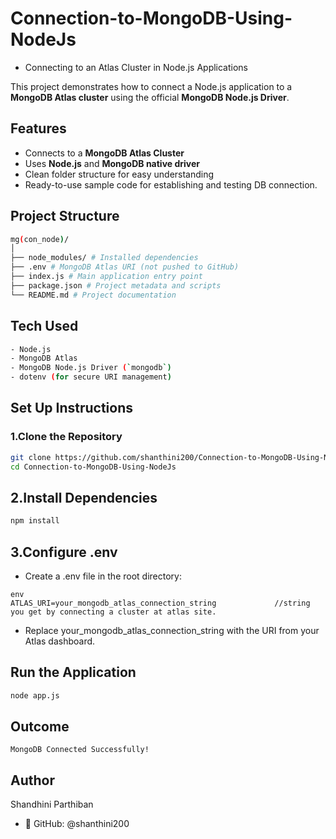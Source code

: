 # Connection-to-MongoDB-Using-NodeJs
- Connecting to an Atlas Cluster in Node.js Applications

This project demonstrates how to connect a Node.js application to a **MongoDB Atlas cluster** using the official **MongoDB Node.js Driver**.

## Features

- Connects to a **MongoDB Atlas Cluster**
- Uses **Node.js** and **MongoDB native driver**
- Clean folder structure for easy understanding
- Ready-to-use sample code for establishing and testing DB connection.

## Project Structure

```bash
mg(con_node)/
│
├── node_modules/ # Installed dependencies
├── .env # MongoDB Atlas URI (not pushed to GitHub)
├── index.js # Main application entry point
├── package.json # Project metadata and scripts
└── README.md # Project documentation
```

## Tech Used

```bash
- Node.js
- MongoDB Atlas
- MongoDB Node.js Driver (`mongodb`)
- dotenv (for secure URI management)
```

## Set Up Instructions

### 1.Clone the Repository

```bash
git clone https://github.com/shanthini200/Connection-to-MongoDB-Using-NodeJs.git
cd Connection-to-MongoDB-Using-NodeJs
```

## 2.Install Dependencies
```bash
npm install
```

## 3.Configure .env
- Create a .env file in the root directory:
```
env
ATLAS_URI=your_mongodb_atlas_connection_string             //string you get by connecting a cluster at atlas site.
```
- Replace your_mongodb_atlas_connection_string with the URI from your Atlas dashboard.

## Run the Application
```bash
node app.js
```

## Outcome
```
MongoDB Connected Successfully!
```

## Author
Shandhini Parthiban
- 🔗 GitHub: @shanthini200
